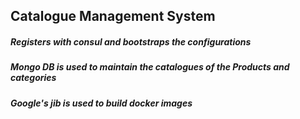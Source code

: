 ## Catalogue Management System 

##### Registers with consul and bootstraps the configurations 
##### Mongo DB is used to maintain  the catalogues of the Products and categories 
##### Google's jib is used to build docker images

